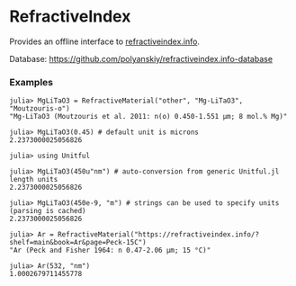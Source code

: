 # RefractiveIndex

Provides an offline interface to [refractiveindex.info](http://refractiveindex.info).

Database:
https://github.com/polyanskiy/refractiveindex.info-database


### Examples
```
julia> MgLiTaO3 = RefractiveMaterial("other", "Mg-LiTaO3", "Moutzouris-o")
"Mg-LiTaO3 (Moutzouris et al. 2011: n(o) 0.450-1.551 µm; 8 mol.% Mg)"

julia> MgLiTaO3(0.45) # default unit is microns
2.2373000025056826

julia> using Unitful

julia> MgLiTaO3(450u"nm") # auto-conversion from generic Unitful.jl length units
2.2373000025056826

julia> MgLiTaO3(450e-9, "m") # strings can be used to specify units (parsing is cached)
2.2373000025056826

julia> Ar = RefractiveMaterial("https://refractiveindex.info/?shelf=main&book=Ar&page=Peck-15C")
"Ar (Peck and Fisher 1964: n 0.47-2.06 µm; 15 °C)"

julia> Ar(532, "nm")
1.0002679711455778
```